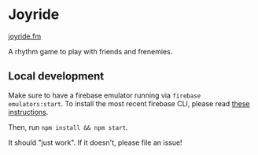 # Joyride

[joyride.fm](https://joyride.fm)

A rhythm game to play with friends and frenemies.

## Local development

Make sure to have a firebase emulator running via `firebase emulators:start`. To install the most recent firebase CLI, please read [these instructions](https://firebase.google.com/docs/cli). 

Then, run `npm install && npm start`.

It should "just work". If it doesn't, please file an issue!
